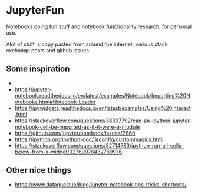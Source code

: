 # JupyterFun
Notebooks doing fun stuff and notebook functionality research, for personal use.

Alot of stuff is copy pasted from around the internet, various stack
exchange posts and github issues.

## Some inspiration
- 
- https://jupyter-notebook.readthedocs.io/en/latest/examples/Notebook/Importing%20Notebooks.html#Notebook-Loader
- https://ipywidgets.readthedocs.io/en/latest/examples/Using%20Interact.html
- https://stackoverflow.com/questions/38337792/can-an-ipython-jupyter-notebook-cell-be-imported-as-if-it-were-a-module
- https://github.com/jupyter/notebook/issues/2660
- https://ipython.org/ipython-doc/3/config/custommagics.html
- https://stackoverflow.com/questions/32714783/ipython-run-all-cells-below-from-a-widget/32769976#32769976

## Other nice things
- https://www.dataquest.io/blog/jupyter-notebook-tips-tricks-shortcuts/
